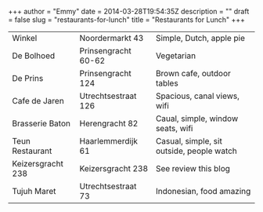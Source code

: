 +++
author = "Emmy"
date = 2014-03-28T19:54:35Z
description = ""
draft = false
slug = "restaurants-for-lunch"
title = "Restaurants for Lunch"
+++


|                   |                    |                         |
|-------------------|--------------------|-------------------------|
|Winkel             |Noordermarkt 43     |Simple, Dutch, apple pie |
|De Bolhoed         |Prinsengracht 60-62 |Vegetarian |
|De Prins           |Prinsengracht 124   |Brown cafe, outdoor tables |
|Cafe de Jaren      |Utrechtsestraat 126 |Spacious, canal views, wifi |
|Brasserie Baton    |Herengracht 82      |Caual, simple, window seats, wifi |
|Teun Restaurant    |Haarlemmerdijk 61   |Casual, simple, sit outside, people watch |
|Keizersgracht 238  |Keizersgracht 238   |See review this blog |
|Tujuh Maret        |Utrechtsestraat 73  |Indonesian, food amazing |

